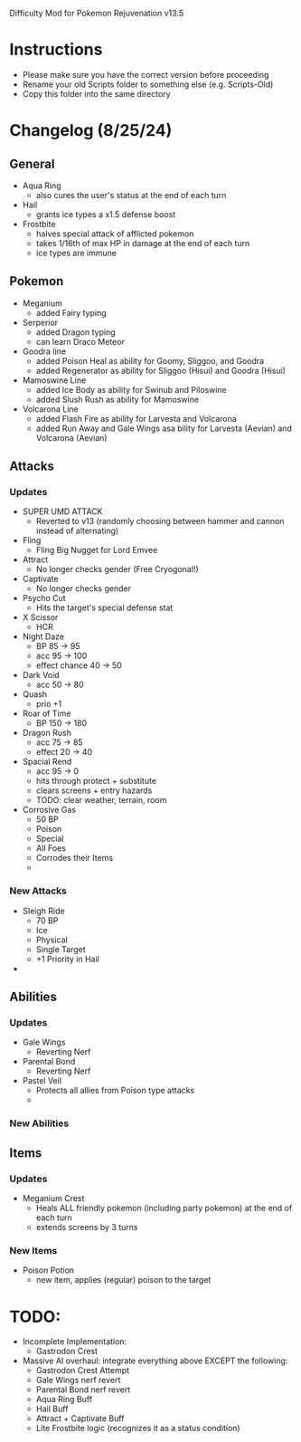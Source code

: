 Difficulty Mod for Pokemon Rejuvenation v13.5

# Instructions
- Please make sure you have the correct version before proceeding
- Rename your old Scripts folder to something else (e.g. Scripts-Old)
- Copy this folder into the same directory

# Changelog (8/25/24)
## General
  - Aqua Ring
    - also cures the user's status at the end of each turn
  - Hail
    - grants ice types a x1.5 defense boost
  - Frostbite
    - halves special attack of afflicted pokemon
    - takes 1/16th of max HP in damage at the end of each turn
    - ice types are immune

## Pokemon
  - Meganium
    - added Fairy typing
  - Serperior
    - added Dragon typing
    - can learn Draco Meteor
  - Goodra line
    - added Poison Heal as ability for Goomy, Sliggoo, and Goodra
    - added Regenerator as ability for Sliggoo (Hisui) and Goodra (Hisui)
  - Mamoswine Line
    - added Ice Body as ability for Swinub and Piloswine
    - added Slush Rush as ability for Mamoswine
  - Volcarona Line
    - added Flash Fire as ability for Larvesta and Volcarona
    - added Run Away and Gale Wings asa bility for Larvesta (Aevian) and Volcarona (Aevian)

## Attacks

### Updates
- SUPER UMD ATTACK
  - Reverted to v13 (randomly choosing between hammer and cannon instead of alternating)
- Fling
  - Fling Big Nugget for Lord Emvee
- Attract
  - No longer checks gender (Free Cryogonal!)
- Captivate
  - No longer checks gender
- Psycho Cut
  - Hits the target's special defense stat
- X Scissor
  - HCR
- Night Daze
  - BP 85 -> 95
  - acc 95 -> 100
  - effect chance 40 -> 50
- Dark Void
  - acc 50 -> 80
- Quash
  - prio +1
- Roar of Time
  - BP 150 -> 180
- Dragon Rush
  - acc 75 -> 85
  - effect 20 -> 40
- Spacial Rend
  - acc 95 -> 0
  - hits through protect + substitute
  - clears screens + entry hazards
  - TODO: clear weather, terrain, room
- Corrosive Gas
  - 50 BP
  - Poison
  - Special
  - All Foes
  - Corrodes their Items
  - 

### New Attacks
- Sleigh Ride
  - 70 BP
  - Ice
  - Physical
  - Single Target
  - +1 Priority in Hail
-

## Abilities

### Updates
- Gale Wings
  - Reverting Nerf
- Parental Bond
  - Reverting Nerf
- Pastel Veil
  - Protects all allies from Poison type attacks
  -   
 
### New Abilities

## Items

### Updates
- Meganium Crest
  - Heals ALL friendly pokemon (including party pokemon) at the end of each turn
  - extends screens by 3 turns

### New Items
- Poison Potion
  - new item, applies (regular) poison to the target

# TODO:
- Incomplete Implementation:
  - Gastrodon Crest
- Massive AI overhaul: integrate everything above EXCEPT the following:
  - Gastrodon Crest Attempt
  - Gale Wings nerf revert
  - Parental Bond nerf revert
  - Aqua Ring Buff
  - Hail Buff
  - Attract + Captivate Buff
  - Lite Frostbite logic (recognizes it as a status condition)

